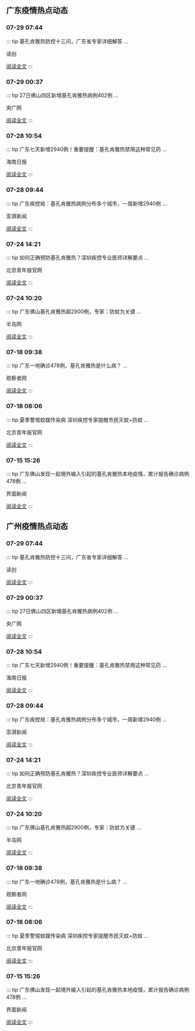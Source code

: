 
## 广东疫情热点动态

  
### 07-29 07:44
::: tip 基孔肯雅热防控十三问，广东省专家详细解答
...

读创

[阅读全文](https://view.inews.qq.com/a/20250729A01VXI00?uid=08fb476a5200eabc&chlid=_qqnews_custom_search_pictext&suid=8QIf3n9a7YEVvTfY5QM%3D&c_buffer=aid%3D20250729A01VXI00%3Bappver%3D7.7.10%3Bts%3D1753753257823&sign=AAw4lZT3ma2Vmw8fv6fISM0rnfY9oJN1GYyT6z4DlYhTQBkptp3Xi9Gjetzf%2FQlnMkWE8dcfQls0X5x%2B5jpV7Ts4j%2FpiVOCCrg94YybVMAUfZwgvfKXk7VbRvEYb2WIHxhdc2v6k)
:::

### 07-29 00:37
::: tip 27日佛山四区新增基孔肯雅热病例402例
...

央广网

[阅读全文](https://view.inews.qq.com/a/20250729A00MNK00?uid=08fb476a5200eabc&chlid=_qqnews_custom_search_pictext&suid=8QIf3n9a7YEVvTfY5QM%3D&c_buffer=aid%3D20250729A00MNK00%3Bappver%3D7.7.10%3Bts%3D1753753409380&sign=AAwdyLr6U3KQTxASBFs%2FqSkA8tZ9vR3fvd4X9bzD%2BqF2Nb8cwYZfZ3QZlmQ8rFPj%2FlB9BEbvSIHzH1d5jDtnmp7SrphOWgRQFoTZiQ5tCEbcLp5gZqcFSryVeyNgrq9sOvCtHxtq)
:::

### 07-28 10:54
::: tip 广东七天新增2940例！重要提醒：基孔肯雅热禁用这种常见药
...

海南日报

[阅读全文](https://view.inews.qq.com/a/20250728A03LC300?uid=08fb476a5200eabc&chlid=_qqnews_custom_search_pictext&suid=8QIf3n9a7YEVvTfY5QM%3D&c_buffer=aid%3D20250728A03LC300%3Bappver%3D7.7.10%3Bts%3D1753672013703&sign=AAwclRYZUaIimInc7tG%2FwNlXYcSuFwwxcRtMKkS2V6GuUcOrwrP1Odz7Y7XLxSIBw1h9tN1SFsv00sxz0j7gHpR6Jbr1L%2FCJv0h7cBSg%2BO94hjGam8%2FIdY6JpxIwbVIzFB5QGkR0)
:::

### 07-28 09:44
::: tip 广东疾控局：基孔肯雅热病例分布多个城市，一周新增2940例
...

澎湃新闻

[阅读全文](https://view.inews.qq.com/a/20250728A02TSO00?uid=08fb476a5200eabc&chlid=_qqnews_custom_search_pictext&suid=8QIf3n9a7YEVvTfY5QM%3D&c_buffer=aid%3D20250728A02TSO00%3Bappver%3D7.7.10%3Bts%3D1753671980348&sign=AAwaURTbSLrbU2mZ2UNb8RI0d%2FAKuxTVzqBvSVaIYkjK0HeFDwH99q3SWSgeUVomKIkElZ7rqj2UQ%2FsW33g3Nw%2BPlKwpt9iCzutIWIOeLZPCG2dCug209UYxSTpUr6%2FqR%2FKfLAkA)
:::

### 07-24 14:21
::: tip 如何正确预防基孔肯雅热？深圳疾控专业医师详解要点
...

北京青年报官网

[阅读全文](https://view.inews.qq.com/a/20250724A05DMT00?uid=08fb476a5200eabc&chlid=_qqnews_custom_search_pictext&suid=8QIf3n9a7YEVvTfY5QM%3D&c_buffer=aid%3D20250724A05DMT00%3Bappver%3D7.7.10%3Bts%3D1753338823262&sign=AAwkSLK3zxTjmqyTR3vajGqT0qmIOyoaqAkPXdU14Ohk%2F5%2Fj3IEBYcR0feI78YXOoZmTwlAfyio4gu9XE%2FwMxDVhu%2Fe20sZLpvR0iajikniSNGkxH%2BS0r1bVd5DMccp4lSDpHf%2B2)
:::

### 07-24 10:20
::: tip 广东佛山基孔肯雅热超2900例，专家：防蚊为关键
...

半岛网

[阅读全文](https://view.inews.qq.com/a/20250724A03A4M00?uid=08fb476a5200eabc&chlid=_qqnews_custom_search_pictext&suid=8QIf3n9a7YEVvTfY5QM%3D&c_buffer=aid%3D20250724A03A4M00%3Bappver%3D7.7.10%3Bts%3D1753338873494&sign=AAwQTkfQlL9cS5aJ7NEHILFJanT9kM1yNozyHbRpqBgv%2BkueSiRdm04VOpWDcRnJISRBbVMCoUHuGkvJ9eGkvko3yM0jvmzphVziE%2Bin%2BClsUHYlI9cCIeWj2hwEMM8HINrhMf5M)
:::

### 07-18 09:38
::: tip 广东一地确诊478例，基孔肯雅热是什么病？
...

观察者网

[阅读全文](https://view.inews.qq.com/a/20250718A03O9H00?uid=08fb476a5200eabc&chlid=_qqnews_custom_search_pictext&suid=8QIf3n9a7YEVvTfY5QM%3D&c_buffer=aid%3D20250718A03O9H00%3Bappver%3D7.7.10%3Bts%3D1752803651852&sign=AAwalarMTLj3l9VSSnuUmuTo47Yn%2BMcm5r7VVbMiCWITlQ6KDSuSxEjceX70fFRx8qw3mRHiZ5l0%2FmjE%2FNhfa4X30mn%2BtMWUFxS9W%2FNrS6%2BYJjWaYvffoIl7Zq%2BkbMsa70wOpbkD)
:::

### 07-18 08:06
::: tip 夏季警惕蚊媒传染病 深圳疾控专家提醒市民灭蚊+防蚊
...

北京青年报官网

[阅读全文](https://view.inews.qq.com/a/20250718A02SKA00?uid=08fb476a5200eabc&chlid=_qqnews_custom_search_pictext&suid=8QIf3n9a7YEVvTfY5QM%3D&c_buffer=aid%3D20250718A02SKA00%3Bappver%3D7.7.10%3Bts%3D1752803960609&sign=AAwQmay3TxTiT2zOefv8UL7TdBPFmypJgE6amTvpi%2FRKZWMuFoyflhuw1NGPmNCU9jUyXV%2BFTSMdEhNXpTYNs%2FuluR5MigmE603j4FA8Is6OEFFZnRwDQxzbAIfmhLRJjt1Z9jhO)
:::

### 07-15 15:26
::: tip 广东佛山发现一起境外输入引起的基孔肯雅热本地疫情，累计报告确诊病例478例
...

界面新闻

[阅读全文](https://view.inews.qq.com/a/20250715A05V4C00?uid=08fb476a5200eabc&chlid=_qqnews_custom_search_pictext&c_buffer=aid%3D20250715A05V4C00%3Bappver%3D7.7.10%3Bts%3D1752569315968&sign=AAweUkjkm3BZm5mDyr8jtqf3AGPjZd9scXusfBB6dLKJ%2Bcqk7zgpdFDGWi08SoxN%2FbZgXA9qg9uDJ4DldrfgVavHQMBv%2F5TweoUmWfqUwFp9mFXJapjkCv%2FDUCuTGpMcHYpXX9yQ)
:::


## 广州疫情热点动态

  
### 07-29 07:44
::: tip 基孔肯雅热防控十三问，广东省专家详细解答
...

读创

[阅读全文](https://view.inews.qq.com/a/20250729A01VXI00?uid=08fb476a5200eabc&chlid=_qqnews_custom_search_pictext&suid=8QIf3n9a7YEVvTfY5QM%3D&c_buffer=aid%3D20250729A01VXI00%3Bappver%3D7.7.10%3Bts%3D1753753257823&sign=AAw4lZT3ma2Vmw8fv6fISM0rnfY9oJN1GYyT6z4DlYhTQBkptp3Xi9Gjetzf%2FQlnMkWE8dcfQls0X5x%2B5jpV7Ts4j%2FpiVOCCrg94YybVMAUfZwgvfKXk7VbRvEYb2WIHxhdc2v6k)
:::

### 07-29 00:37
::: tip 27日佛山四区新增基孔肯雅热病例402例
...

央广网

[阅读全文](https://view.inews.qq.com/a/20250729A00MNK00?uid=08fb476a5200eabc&chlid=_qqnews_custom_search_pictext&suid=8QIf3n9a7YEVvTfY5QM%3D&c_buffer=aid%3D20250729A00MNK00%3Bappver%3D7.7.10%3Bts%3D1753753409380&sign=AAwdyLr6U3KQTxASBFs%2FqSkA8tZ9vR3fvd4X9bzD%2BqF2Nb8cwYZfZ3QZlmQ8rFPj%2FlB9BEbvSIHzH1d5jDtnmp7SrphOWgRQFoTZiQ5tCEbcLp5gZqcFSryVeyNgrq9sOvCtHxtq)
:::

### 07-28 10:54
::: tip 广东七天新增2940例！重要提醒：基孔肯雅热禁用这种常见药
...

海南日报

[阅读全文](https://view.inews.qq.com/a/20250728A03LC300?uid=08fb476a5200eabc&chlid=_qqnews_custom_search_pictext&suid=8QIf3n9a7YEVvTfY5QM%3D&c_buffer=aid%3D20250728A03LC300%3Bappver%3D7.7.10%3Bts%3D1753672013703&sign=AAwclRYZUaIimInc7tG%2FwNlXYcSuFwwxcRtMKkS2V6GuUcOrwrP1Odz7Y7XLxSIBw1h9tN1SFsv00sxz0j7gHpR6Jbr1L%2FCJv0h7cBSg%2BO94hjGam8%2FIdY6JpxIwbVIzFB5QGkR0)
:::

### 07-28 09:44
::: tip 广东疾控局：基孔肯雅热病例分布多个城市，一周新增2940例
...

澎湃新闻

[阅读全文](https://view.inews.qq.com/a/20250728A02TSO00?uid=08fb476a5200eabc&chlid=_qqnews_custom_search_pictext&suid=8QIf3n9a7YEVvTfY5QM%3D&c_buffer=aid%3D20250728A02TSO00%3Bappver%3D7.7.10%3Bts%3D1753671980348&sign=AAwaURTbSLrbU2mZ2UNb8RI0d%2FAKuxTVzqBvSVaIYkjK0HeFDwH99q3SWSgeUVomKIkElZ7rqj2UQ%2FsW33g3Nw%2BPlKwpt9iCzutIWIOeLZPCG2dCug209UYxSTpUr6%2FqR%2FKfLAkA)
:::

### 07-24 14:21
::: tip 如何正确预防基孔肯雅热？深圳疾控专业医师详解要点
...

北京青年报官网

[阅读全文](https://view.inews.qq.com/a/20250724A05DMT00?uid=08fb476a5200eabc&chlid=_qqnews_custom_search_pictext&suid=8QIf3n9a7YEVvTfY5QM%3D&c_buffer=aid%3D20250724A05DMT00%3Bappver%3D7.7.10%3Bts%3D1753338823262&sign=AAwkSLK3zxTjmqyTR3vajGqT0qmIOyoaqAkPXdU14Ohk%2F5%2Fj3IEBYcR0feI78YXOoZmTwlAfyio4gu9XE%2FwMxDVhu%2Fe20sZLpvR0iajikniSNGkxH%2BS0r1bVd5DMccp4lSDpHf%2B2)
:::

### 07-24 10:20
::: tip 广东佛山基孔肯雅热超2900例，专家：防蚊为关键
...

半岛网

[阅读全文](https://view.inews.qq.com/a/20250724A03A4M00?uid=08fb476a5200eabc&chlid=_qqnews_custom_search_pictext&suid=8QIf3n9a7YEVvTfY5QM%3D&c_buffer=aid%3D20250724A03A4M00%3Bappver%3D7.7.10%3Bts%3D1753338873494&sign=AAwQTkfQlL9cS5aJ7NEHILFJanT9kM1yNozyHbRpqBgv%2BkueSiRdm04VOpWDcRnJISRBbVMCoUHuGkvJ9eGkvko3yM0jvmzphVziE%2Bin%2BClsUHYlI9cCIeWj2hwEMM8HINrhMf5M)
:::

### 07-18 09:38
::: tip 广东一地确诊478例，基孔肯雅热是什么病？
...

观察者网

[阅读全文](https://view.inews.qq.com/a/20250718A03O9H00?uid=08fb476a5200eabc&chlid=_qqnews_custom_search_pictext&suid=8QIf3n9a7YEVvTfY5QM%3D&c_buffer=aid%3D20250718A03O9H00%3Bappver%3D7.7.10%3Bts%3D1752803651852&sign=AAwalarMTLj3l9VSSnuUmuTo47Yn%2BMcm5r7VVbMiCWITlQ6KDSuSxEjceX70fFRx8qw3mRHiZ5l0%2FmjE%2FNhfa4X30mn%2BtMWUFxS9W%2FNrS6%2BYJjWaYvffoIl7Zq%2BkbMsa70wOpbkD)
:::

### 07-18 08:06
::: tip 夏季警惕蚊媒传染病 深圳疾控专家提醒市民灭蚊+防蚊
...

北京青年报官网

[阅读全文](https://view.inews.qq.com/a/20250718A02SKA00?uid=08fb476a5200eabc&chlid=_qqnews_custom_search_pictext&suid=8QIf3n9a7YEVvTfY5QM%3D&c_buffer=aid%3D20250718A02SKA00%3Bappver%3D7.7.10%3Bts%3D1752803960609&sign=AAwQmay3TxTiT2zOefv8UL7TdBPFmypJgE6amTvpi%2FRKZWMuFoyflhuw1NGPmNCU9jUyXV%2BFTSMdEhNXpTYNs%2FuluR5MigmE603j4FA8Is6OEFFZnRwDQxzbAIfmhLRJjt1Z9jhO)
:::

### 07-15 15:26
::: tip 广东佛山发现一起境外输入引起的基孔肯雅热本地疫情，累计报告确诊病例478例
...

界面新闻

[阅读全文](https://view.inews.qq.com/a/20250715A05V4C00?uid=08fb476a5200eabc&chlid=_qqnews_custom_search_pictext&c_buffer=aid%3D20250715A05V4C00%3Bappver%3D7.7.10%3Bts%3D1752569315968&sign=AAweUkjkm3BZm5mDyr8jtqf3AGPjZd9scXusfBB6dLKJ%2Bcqk7zgpdFDGWi08SoxN%2FbZgXA9qg9uDJ4DldrfgVavHQMBv%2F5TweoUmWfqUwFp9mFXJapjkCv%2FDUCuTGpMcHYpXX9yQ)
:::

